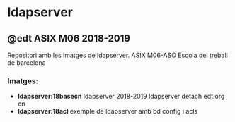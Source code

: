 # ldapserver

## @edt ASIX M06 2018-2019

Repositori amb les imatges de ldapserver.
ASIX M06-ASO Escola del treball de barcelona

### Imatges:

* **ldapserver:18basecn** ldapserver 2018-2019 ldapserver detach edt.org cn
* **ldapserver:18acl** exemple de ldapserver amb bd config i acls


